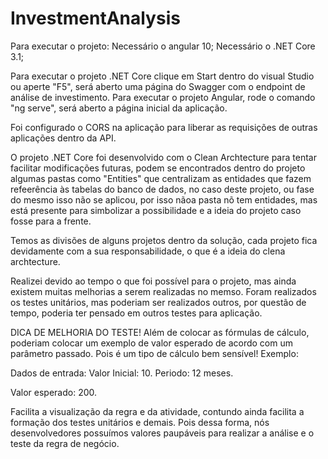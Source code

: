 # InvestmentAnalysis

Para executar o projeto: 
Necessário o angular 10; 
Necessário o .NET Core 3.1; 

Para executar o projeto .NET Core clique em Start dentro do visual Studio ou aperte "F5", será aberto uma página do Swagger com o endpoint de análise de investimento. 
Para executar o projeto Angular, rode o comando "ng serve", será aberto a página inicial da aplicação. 

Foi configurado o CORS na aplicação para liberar as requisições de outras aplicações dentro da API. 

O projeto .NET Core foi desenvolvido com o Clean Archtecture para tentar facilitar modificações futuras, podem se encontrados dentro do projeto algumas pastas como "Entities" que centralizam as entidades que fazem refeerência às tabelas do banco de dados, no caso deste projeto, ou fase do mesmo isso não se aplicou, por isso nãoa pasta nõ tem entidades, mas está presente para simbolizar a possibilidade e a ideia do projeto caso fosse para a frente. 

Temos as divisões de alguns projetos dentro da solução, cada projeto fica devidamente com a sua responsabilidade, o que é a ideia do clena archtecture. 

Realizei devido ao tempo o que foi possível para o projeto, mas ainda existem muitas melhorias a serem realizadas no memso. 
Foram realizados os testes unitários, mas poderiam ser realizados outros, por questão de tempo, poderia ter pensado em outros testes para aplicação.

DICA DE MELHORIA DO TESTE!
Além de colocar as fórmulas de cálculo, poderiam colocar um exemplo de valor esperado de acordo com um parâmetro passado. Pois é um tipo de cálculo bem sensível!
Exemplo: 

Dados de entrada: 
Valor Inicial: 10.
Periodo: 12 meses. 

Valor esperado: 200. 

Facilita a visualização da regra e da atividade, contundo ainda facilita a formação dos testes unitários e demais. Pois dessa forma, nós desenvolvedores possuímos valores paupáveis para realizar a análise e o teste da regra de negócio. 

